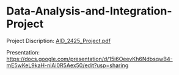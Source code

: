# Data-Analysis-and-Integration-Project

Project Discription: [AID_2425_Project.pdf](https://github.com/AlessandroCampagna/Data-Analysis-and-Integration-Project/blob/main/AID_2425_Project.pdf)

Presentation: https://docs.google.com/presentation/d/15i6OeevKh6NdbsqwB4-mE5wKeL9kaH-niAi0R5Aex50/edit?usp=sharing

